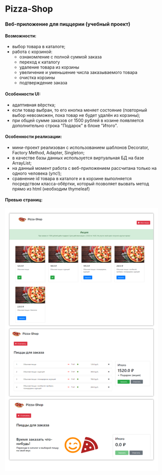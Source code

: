 # Pizza-Shop
### Веб-приложение для пиццерии (учебный проект)

#### Возможности:
* выбор товара в каталоге;
* работа с корзиной:
    + ознакомление с полной суммой заказа
    + переход к каталогу
    + удаление товара из корзины
    + увеличение и уменьшение числа заказываемого товара
    + очистка корзины
    + подтверждение заказа


#### Особенности UI:
* адаптивная вёрстка;
* если товар выбран, то его кнопка меняет состояние (повторный выбор невозможен, пока товар не будет удалён из корзины);
* при общей сумме заказов от 1500 рублей в козине появляется дополнительно строка "Подарок" в блоке "Итого".


#### Особенности реализации:
* мини-проект реализован с использованием шаблонов Decorator, Factory Method, Adapter, Singleton;
* в качестве базы данных используется виртуальная БД на базе ArrayList;
* на данный момент работа с веб-приложением рассчитана только на одного человека (упс!);
* сравнение id товара в каталоге и в корзине выполняется посредством класса-обёртки, который позволяет вызвать метод прямо из html (необходим thymeleaf)


#### Превью страниц:
![Alt-текст](src/main/resources/preview/preview.png "Превью страниц")




